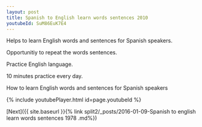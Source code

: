 ```yaml
---
layout: post
title: Spanish to English learn words sentences 2010 
youtubeId: SuM86EuK7E4
---
```

 
 
Helps to learn English words and sentences for Spanish speakers.

Opportunitiy to repeat the words sentences. 

Practice English language. 
 
10 minutes practice every day. 
 
How to learn English words and sentences for Spanish speakers 
 
{% include youtubePlayer.html id=page.youtubeId %}
 
 
[Next]({{ site.baseurl }}{% link  split2/_posts/2016-01-09-Spanish to english learn words sentences 1978 .md%})
 
